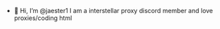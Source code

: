 - 👋 Hi, I’m @jaester1
I am a interstellar proxy discord member and love proxies/coding html
<!---
jaester1/jaester1 is a ✨ special ✨ repository because its `README.md` (this file) appears on your GitHub profile.
You can click the Preview link to take a look at your changes.
--->
